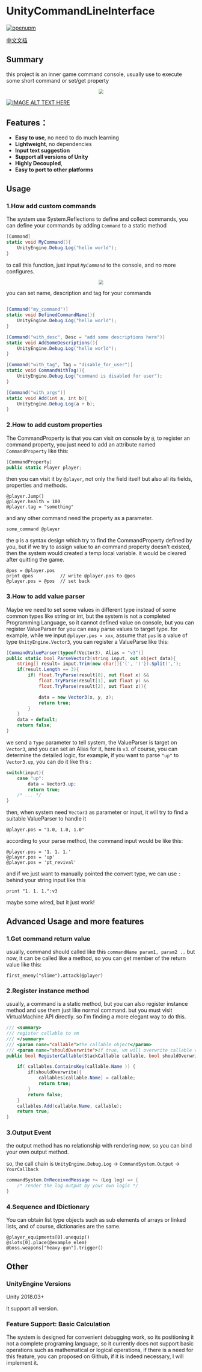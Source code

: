 # UnityCommandLineInterface

[![openupm](https://img.shields.io/npm/v/com.redsaw.commandline?label=openupm&registry_uri=https://package.openupm.com)](https://openupm.com/packages/com.redsaw.commandline/)

[中文文档](./README-ch.md)

## Summary
this project is an inner game command console, usually use to execute some short command or set/get property

<div align=center>
<img src="./Res/screen-shot.png" style="zoom:80%" />
</div>

[![IMAGE ALT TEXT HERE](https://img.youtube.com/vi/HQMoOMZ4Ed8/0.jpg)](https://www.youtube.com/watch?v=HQMoOMZ4Ed8)

## Features：
- **Easy to use**, no need to do much learning
- **Lightweight**, no dependencies
- **Input text suggestion**
- **Support all versions of Unity**
- **Highly Decoupled**,
- **Easy to port to other platforms**

## Usage

### 1.How add custom commands

The system use System.Reflections to define and collect commands, you can define your commands by adding `Command` to a static method


```c#
[Command]
static void MyCommand(){
    UnityEngine.Debug.Log("hello world");
}
```

to call this function, just input *`MyCommand`* to the console, and no more configures.

<div align=center>
<img src="./Res/usage-part-1.png" style="zoom:80%" />
</div>

you can set name, description and tag for your commands

```c#

[Command("my_command")]
static void DefinedCommandName(){
    UnityEngine.Debug.Log("hello world");
}

[Command("with_desc", Desc = "add some descriptions here")]
static void AddSomeDescriptions(){
    UnityEngine.Debug.Log("hello world");
}

[Command("with_tag", Tag = "disable_for_user")]
static void CommandWithTag(){
    UnityEngine.Debug.Log("command is disabled for user");
}

[Command("with_args")]
static void Add(int a, int b){
    UnityEngine.Debug.Log(a + b);
}

```

### 2.How to add custom properties

The CommandProperty is that you can visit on console by `@`, to register an command property, you just need to add an attribute named `CommandProperty` like this:

```C#
[CommandProperty]
public static Player player;
```

then you can visit it by `@player`, not only the field itself but also all its fields, properties and methods.


```
@player.Jump()
@player.health = 100
@player.tag = "something"
```

and any other command need the property as a parameter.

```
some_command @player
```

the `@` is a syntax design which try to find the CommandProperty defined by you, but if we try to assign value to an command property doesn't existed, then the system would created a temp local variable. it would be cleared after quitting the game.

```
@pos = @player.pos
print @pos          // write @player.pos to @pos
@player.pos = @pos  // set back
```

### 3.How to add value parser

Maybe we need to set some values in different type instead of some common types like string or int, but the system is not a completed Programming Language, so it cannot defined value on console, but you can register ValueParser for you can easy parse values to target type.
for example, while we input `@player.pos = xxx`, assume that `pos` is a value of type `UnityEngine.Vector3`, you can register a ValueParse like this:

```C#
[CommandValueParser(typeof(Vector3), Alias = "v3")]
public static bool ParseVector3(string input, out object data){
    string[] result= input.Trim(new char[]{'(', ')'}).Split(',');
    if(result.Length == 3){
        if( float.TryParse(result[0], out float x) && 
            float.TryParse(result[1], out float y) && 
            float.TryParse(result[2], out float z)){

            data = new Vector3(x, y, z);
            return true;
        }
    }
    data = default;
    return false;
}
```

we send a `Type` parameter to tell system, the ValueParser is target on `Vector3`, and you can set an Alias for it, here is `v3`. of course, you can determine the detailed logic, for example, if you want to parse `"up"` to `Vector3.up`, you can do it like this :

```C#
switch(input){
    case "up":
        data = Vector3.up;
        return true;
    /* ... */
}
```
then, when system need `Vector3` as parameter or input, it will try to find a suitable ValueParser to handle it

```
@player.pos = "1.0, 1.0, 1.0"
```

according to your parse method, the command input would be like this:

```
@player.pos = '1. 1. 1.'
@player.pos = 'up'
@player.pos = 'pt_revival'
```

and if we just want to manually pointed the convert type, we can use `:` behind your string input like this

```
print "1. 1. 1.":v3
```

maybe some wired, but it just work!

## Advanced Usage and more features

### 1.Get command return value

usually, command should called like this `commandName param1, param2 ..` but now, it can be called like a method, so you can get member of the return value like this:
```
first_enemy("slime").attack(@player)
```

### 2.Register instance method

usually, a command is a static method, but you can also register instance method and use them just like normal command. but you must visit VirtualMachine API directly. so I'm finding a more elegant way to do this.

```C#
/// <summary>
/// register callable to vm
/// </summary>
/// <param name="callable">the callable object</param>
/// <param name="shouldOverwrite">if true, vm will overwrite callable with same name</param>
public bool RegisterCallable(StackCallable callable, bool shouldOverwrite = true){

    if( callables.ContainsKey(callable.Name )) {
        if(shouldOverwrite){
            callables[callable.Name] = callable;
            return true;
        }
        return false;
    }
    callables.Add(callable.Name, callable);
    return true;
}
```

### 3.Output Event

the output method has no relationship with rendering now, so you can bind your own output method.

so, the call chain is `UnityEngine.Debug.Log` -> `CommandSystem.Output` -> `YourCallback`

```C#
commandSystem.OnReceivedMessage += (Log log) => {
    /* render the log output by your own logic */
}
```

### 4.Sequence and IDictionary

You can obtain list type objects such as sub elements of arrays or linked lists, and of course, dictionaries are the same.

```
@player_equipments[0].unequip()
@slots[0].place(@example_elem)
@boss.weapons["heavy-gun"].trigger()
```

## Other

### UnityEngine Versions

Unity 2018.03+

it support all version.

### Feature Support: Basic Calculation

The system is designed for convenient debugging work, so its positioning it not a complete programing language, so it currently does not support basic operations such as mathematical or logical operations, if there is a need for this feature, you can proposed on Github, if it is indeed necessary, I will implement it.